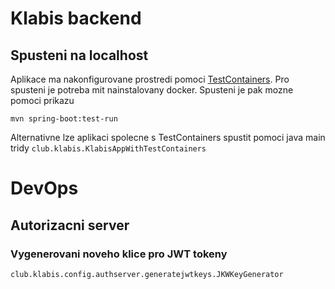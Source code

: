 # Klabis backend

## Spusteni na localhost
Aplikace ma nakonfigurovane prostredi pomoci [TestContainers](https://docs.spring.io/spring-boot/docs/current/reference/htmlsingle/#features.testcontainers.at-development-time). Pro spusteni je potreba mit nainstalovany docker. Spusteni je pak mozne pomoci prikazu 
```shell
mvn spring-boot:test-run
```
Alternativne lze aplikaci spolecne s TestContainers spustit pomoci java main tridy `club.klabis.KlabisAppWithTestContainers` 

# DevOps

## Autorizacni server

### Vygenerovani noveho klice pro JWT tokeny
`club.klabis.config.authserver.generatejwtkeys.JKWKeyGenerator` 